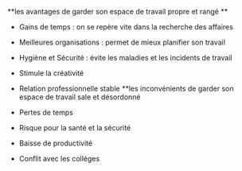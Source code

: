**les avantages de garder son espace de travail propre et rangé **

- Gains de temps : on se repère vite dans la recherche des affaires
- Meilleures organisations : permet de mieux planifier son travail
- Hygiène et Sécurité : évite les maladies et les incidents de travail
- Stimule la créativité
- Relation professionnelle stable 
**les inconvénients de garder son espace de travail sale et désordonné

- Pertes de temps 
- Risque pour la santé et la sécurité 
- Baisse de productivité 
- Conflit avec les colléges
